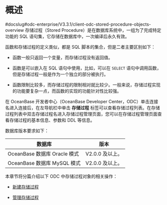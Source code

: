 概述 
=======================
#docslug#odc-enterprise/V3.3.1/client-odc-stored-procedure-objects-overview
存储过程（Stored Procedure）是在数据库系统中，一组为了完成特定功能的 SQL 语句集，它存储在数据库中，一次编译后永久有效。

函数和存储过程的定义类似，都是 SQL 脚本的集合，但是二者主要区别如下：

* 函数一般只返回一个变量，而存储过程没有返回值。

  

* 函数是可以嵌入在 SQL 语句中使用，比如，可以在 `SELECT` 语句中调用函数，但是存储过程一般是作为一个独立的部分被执行。

  

* 函数限制比较多，而存储过程的限制相对就比较少。一般来说，存储过程实现的功能要复杂一点，而函数的实现的功能针对性比较强。

  




在 OceanBase 开发者中心（OceanBase Developer Center，ODC）单击连接名进入连接后，在左导航栏中单击 **存储过程** 标签可以查看存储过程列表。在存储过程列表中双击存储过程名进入存储过程管理页面，您可以在存储过程管理页面查看存储过程的基本信息、参数和 DDL 等信息。

数据库版本要求如下：


|           数据库           |     版本      |
|-------------------------|-------------|
| OceanBase 数据库 Oracle 模式 | V2.0.0 及以上。 |
| OceanBase 数据库 MySQL 模式  | V2.0.0 及以上。 |



本章节将分篇介绍以下 ODC 中存储过程对象的相关操作：

* [新建存储过程](../4.client-odc-stored-procedure-objects/2.client-odc-create-a-stored-procedure.md)

  

* [管理存储过程](../4.client-odc-stored-procedure-objects/3.client-odc-manage-stored-procedures.md)

  



